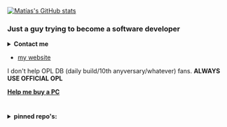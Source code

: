 

[![Matías's GitHub stats](https://github-readme-stats.vercel.app/api?username=israpps&theme=github_dark)
](https://github.com/israpps)

### Just a guy trying to become a software developer


<details>
  <summary> <b> Contact me </b> </summary>
  
- [Personal e-mail](mailto:israelson-matias@hotmail.com)
- __Discord:__ `El_isra#4175`
- [Facebook](https://www.facebook.com/matias.israelson.5)
</details>

- [my website](https://israpps.github.io/)

I don't help OPL DB (daily build/10th anyversary/whatever) fans. __ALWAYS USE OFFICIAL OPL__

[__Help me buy a PC__](https://www.paypal.com/paypalme/ElisraPS2)

#
<details>
  <summary> <b> pinned repo's: </b> </summary>

[![Readme Card](https://github-readme-stats.vercel.app/api/pin/?username=israpps&repo=wLaunchELF_ISR&theme=github_dark&icon_color=a0a0a0)
](https://github.com/israpps/wLaunchELF_ISR)
[![Readme Card](https://github-readme-stats.vercel.app/api/pin/?username=israpps&repo=HDL-Batch-installer&theme=github_dark&icon_color=a0a0a0)
](https://github.com/israpps/HDL-Batch-installer)
[![Readme Card](https://github-readme-stats.vercel.app/api/pin/?username=israpps&repo=FreeMcBoot-Installer&theme=github_dark&icon_color=a0a0a0)
](https://github.com/israpps/FreeMcBoot-Installer)
  
[![Readme Card](https://github-readme-stats.vercel.app/api/pin/?username=israpps&repo=FunTuna-Fork&theme=github_dark&icon_color=a0a0a0)
](https://github.com/israpps/Funtuna-Fork)
</details>

<!--
&theme=github_dark&icon_color=a0a0a0&hide_border=1
&hide_border=0
-->
